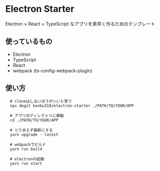 # Electron Starter

Electron × React × TypeScript なアプリを素早く作るためのテンプレート  

## 使っているもの

- Electron
- TypeScript
- React
- webpack (ts-config-webpack-plugin)

## 使い方

```shell
  # cloneはしないほうがいいと思う
  npx degit konbu310/electron-starter ./PATH/TO/YOUR/APP

  # アプリのディレクトリに移動
  cd ./PATH/TO/YOUR/APP

  # とりあえず最新にする
  yarn upgrade --latest

  # webpackでビルド
  yarn run build

  # electronの起動
  yarn run start
```
